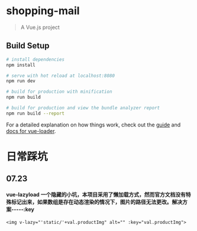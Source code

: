 # shopping-mail

> A Vue.js project

## Build Setup

``` bash
# install dependencies
npm install

# serve with hot reload at localhost:8080
npm run dev

# build for production with minification
npm run build

# build for production and view the bundle analyzer report
npm run build --report
```

For a detailed explanation on how things work, check out the [guide](http://vuejs-templates.github.io/webpack/) and [docs for vue-loader](http://vuejs.github.io/vue-loader).



# 日常踩坑
## 07.23 
####  vue-lazyload 一个隐藏的小坑，本项目采用了懒加载方式，然而官方文档没有特殊标记出来，如果数组是存在动态渲染的情况下，图片的路径无法更改。解决方案-----:key
    <img v-lazy="'static/'+val.productImg" alt="" :key="val.productImg">
    